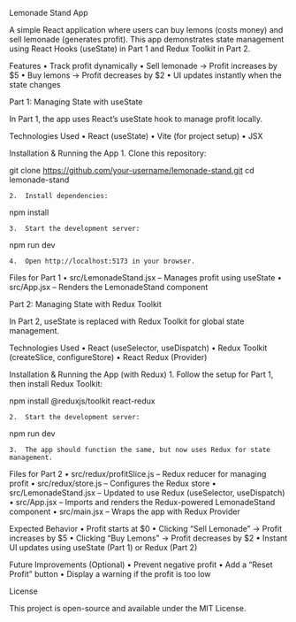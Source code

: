 
Lemonade Stand App

A simple React application where users can buy lemons (costs money) and sell lemonade (generates profit).
This app demonstrates state management using React Hooks (useState) in Part 1 and Redux Toolkit in Part 2.

Features
	•	Track profit dynamically
	•	Sell lemonade → Profit increases by $5
	•	Buy lemons → Profit decreases by $2
	•	UI updates instantly when the state changes

Part 1: Managing State with useState

In Part 1, the app uses React’s useState hook to manage profit locally.

Technologies Used
	•	React (useState)
	•	Vite (for project setup)
	•	JSX

Installation & Running the App
	1.	Clone this repository:

git clone https://github.com/your-username/lemonade-stand.git
cd lemonade-stand


	2.	Install dependencies:

npm install


	3.	Start the development server:

npm run dev


	4.	Open http://localhost:5173 in your browser.

Files for Part 1
	•	src/LemonadeStand.jsx – Manages profit using useState
	•	src/App.jsx – Renders the LemonadeStand component

Part 2: Managing State with Redux Toolkit

In Part 2, useState is replaced with Redux Toolkit for global state management.

Technologies Used
	•	React (useSelector, useDispatch)
	•	Redux Toolkit (createSlice, configureStore)
	•	React Redux (Provider)

Installation & Running the App (with Redux)
	1.	Follow the setup for Part 1, then install Redux Toolkit:

npm install @reduxjs/toolkit react-redux


	2.	Start the development server:

npm run dev


	3.	The app should function the same, but now uses Redux for state management.

Files for Part 2
	•	src/redux/profitSlice.js – Redux reducer for managing profit
	•	src/redux/store.js – Configures the Redux store
	•	src/LemonadeStand.jsx – Updated to use Redux (useSelector, useDispatch)
	•	src/App.jsx – Imports and renders the Redux-powered LemonadeStand component
	•	src/main.jsx – Wraps the app with Redux Provider

Expected Behavior
	•	Profit starts at $0
	•	Clicking “Sell Lemonade” → Profit increases by $5
	•	Clicking “Buy Lemons” → Profit decreases by $2
	•	Instant UI updates using useState (Part 1) or Redux (Part 2)

Future Improvements (Optional)
	•	Prevent negative profit
	•	Add a “Reset Profit” button
	•	Display a warning if the profit is too low

License

This project is open-source and available under the MIT License.

